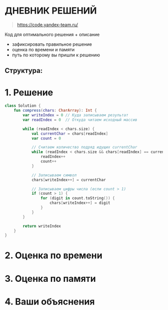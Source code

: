 # ДНЕВНИК РЕШЕНИЙ

> https://code.yandex-team.ru/ 

Код для оптимального решения + описание 

- зафиксировать правильное решение
- оценка по времени и памяти
- путь по которому вы пришли к решению


## Структура:

# 1. Решение

```kotlin
class Solution {
    fun compress(chars: CharArray): Int {
        var writeIndex = 0 // Куда записываем результат
        var readIndex = 0  // Откуда читаем исходный массив

        while (readIndex < chars.size) {
            val currentChar = chars[readIndex]
            var count = 0

            // Считаем количество подряд идущих currentChar
            while (readIndex < chars.size && chars[readIndex] == currentChar) {
                readIndex++
                count++
            }

            // Записываем символ
            chars[writeIndex++] = currentChar

            // Записываем цифры числа (если count > 1)
            if (count > 1) {
                for (digit in count.toString()) {
                    chars[writeIndex++] = digit
                }
            }
        }

        return writeIndex
    }
}
```


# 2. Оценка по времени


# 3. Оценка по памяти


# 4. Ваши объяснения


